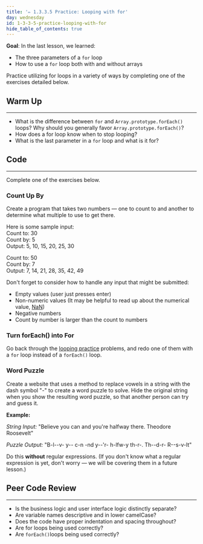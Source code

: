 ```yaml
---
title: '✏️ 1.3.3.5 Practice: Looping with for'
day: wednesday
id: 1-3-3-5-practice-looping-with-for
hide_table_of_contents: true
---
```


**Goal**:  In the last lesson, we learned:

* The three parameters of a `for` loop
* How to use a `for` loop both with and without arrays

Practice utilizing for loops in a variety of ways by completing one of the exercises detailed below.

## Warm Up
---

* What is the difference between `for` and `Array.prototype.forEach()` loops? Why should you generally favor `Array.prototype.forEach()`?
* How does a for loop know when to stop looping?
* What is the last parameter in a `for` loop and what is it for?

## Code
---

Complete one of the exercises below.

### Count Up By

Create a program that takes two numbers — one to count to and another to determine what multiple to use to get there.

Here is some sample input:
<br />
Count to:  30 <br />
Count by:  5 <br />
Output: 5, 10, 15, 20, 25, 30 <br />

Count to:  50 <br />
Count by: 7 <br />
Output:  7, 14, 21, 28, 35, 42, 49

Don't forget to consider how to handle any input that might be submitted:

* Empty values (user just presses enter)
* Non-numeric values (It may be helpful to read up about the numerical value, [NaN](https://developer.mozilla.org/en-US/docs/Web/JavaScript/Reference/Global_Objects/isNaN))
* Negative numbers
* Count by number is larger than the count to numbers

### Turn forEach() into For

Go back through the [looping practice](../../introduction-to-programming/arrays-looping/1-3-1-5-practice-looping) problems, and redo one of them with a `for` loop instead of a `forEach()` loop.

### Word Puzzle

Create a website that uses a method to replace vowels in a string with the dash symbol "-" to create a word puzzle to solve. Hide the original string when you show the resulting word puzzle, so that another person can try and guess it.

**Example:**

_String Input:_  "Believe you can and you're halfway there. Theodore Roosevelt"

_Puzzle Output:_  "B-l--v- y-- c-n -nd y--'r- h-lfw-y th-r-. Th--d-r- R--s-v-lt"

Do this **without** regular expressions. (If you don't know what a regular expression is yet, don't worry — we will be covering them in a future lesson.)

## Peer Code Review
<hr />

* Is the business logic and user interface logic distinctly separate?
* Are variable names descriptive and in lower camelCase?
* Does the code have proper indentation and spacing throughout?
* Are for loops being used correctly?
* Are `forEach()`loops being used correctly?
